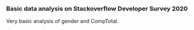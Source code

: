 ### Basic data analysis on Stackoverflow Developer Survey 2020

Very basic analysis of gender and CompTotal.